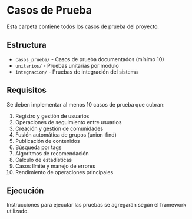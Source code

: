 # Casos de Prueba

Esta carpeta contiene todos los casos de prueba del proyecto.

## Estructura

- `casos_prueba/` - Casos de prueba documentados (mínimo 10)
- `unitarios/` - Pruebas unitarias por módulo
- `integracion/` - Pruebas de integración del sistema

## Requisitos

Se deben implementar al menos 10 casos de prueba que cubran:

1. Registro y gestión de usuarios
2. Operaciones de seguimiento entre usuarios  
3. Creación y gestión de comunidades
4. Fusión automática de grupos (union-find)
5. Publicación de contenidos
6. Búsqueda por tags
7. Algoritmos de recomendación
8. Cálculo de estadísticas
9. Casos límite y manejo de errores
10. Rendimiento de operaciones principales

## Ejecución

Instrucciones para ejecutar las pruebas se agregarán según el framework utilizado.